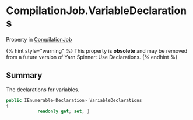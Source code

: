 # CompilationJob.VariableDeclarations

Property in [CompilationJob](/docs/api/csharp/yarn.compiler.compilationjob.md)

{% hint style="warning" %}
This property is <b>obsolete</b> and may be removed from a future version of Yarn Spinner: Use Declarations.
{% endhint %}

## Summary


The declarations for variables.


```csharp
public IEnumerable<Declaration> VariableDeclarations
{
            readonly get; set; }
```


